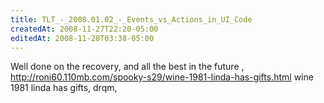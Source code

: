 ```yaml
---
title: TLT_-_2008.01.02_-_Events_vs_Actions_in_UI_Code
createdAt: 2008-11-27T22:20-05:00
editedAt: 2008-11-28T03:38-05:00
---
```


Well done on the recovery, and all the best in the future , http://roni60.110mb.com/spooky-s29/wine-1981-linda-has-gifts.html wine 1981 linda has gifts,  drqm, 

